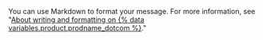 You can use Markdown to format your message. For more information, see "[About writing and formatting on {% data variables.product.prodname_dotcom %}](/articles/about-writing-and-formatting-on-github/)."